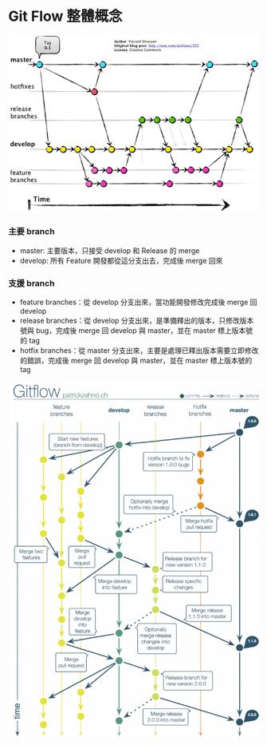 # Git Flow 整體概念

![](assets/gitflow.png)
### 主要 branch

* master: 主要版本，只接受 develop 和 Release 的 merge
* develop: 所有 Feature 開發都從這分支出去，完成後 merge 回來

### 支援 branch

* feature branches：從 develop 分支出來，當功能開發修改完成後 merge 回 develop
* release branches：從 develop 分支出來，是準備釋出的版本，只修改版本號與 bug，完成後 merge 回 develop 與 master，並在 master 標上版本號的 tag
* hotfix branches：從 master 分支出來，主要是處理已釋出版本需要立即修改的錯誤，完成後 merge 回 develop 與 master，並在 master 標上版本號的 tag

![Git Flow - the big picture](assets/gitflow-720x1024.png)